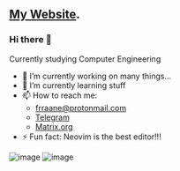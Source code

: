 ## [My Website](https://frr0.github.io/).
### Hi there 👋

Currently studying Computer Engineering

- 🔭 I’m currently working on many things...
- 🌱 I’m currently learning stuff
- 📫 How to reach me: 
    - frraane@protonmail.com
    - [Telegram](https://t.me/joinchat/FbYr00z8Yf5hZjY0)
    - [Matrix.org](https://matrix.to/#/@qhwjekrlty:matrix.org)
- ⚡ Fun fact: Neovim is the best editor!!!

![image](https://github.com/username/git-stats/blob/master/generated/overview.svg)
![image](https://github.com/username/git-stats/blob/master/generated/languages.svg)
